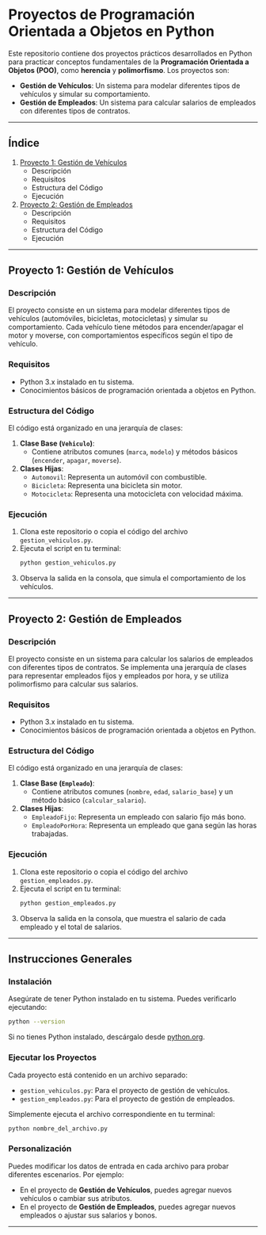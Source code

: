 # Proyectos de Programación Orientada a Objetos en Python

Este repositorio contiene dos proyectos prácticos desarrollados en Python para practicar conceptos fundamentales de la **Programación Orientada a Objetos (POO)**, como **herencia** y **polimorfismo**. Los proyectos son:

- **Gestión de Vehículos**: Un sistema para modelar diferentes tipos de vehículos y simular su comportamiento.
- **Gestión de Empleados**: Un sistema para calcular salarios de empleados con diferentes tipos de contratos.

---

## Índice
1. [Proyecto 1: Gestión de Vehículos](#proyecto-1-gestión-de-vehículos)
   - Descripción
   - Requisitos
   - Estructura del Código
   - Ejecución
2. [Proyecto 2: Gestión de Empleados](#proyecto-2-gestión-de-empleados)
   - Descripción
   - Requisitos
   - Estructura del Código
   - Ejecución

---

## Proyecto 1: Gestión de Vehículos

### **Descripción**
El proyecto consiste en un sistema para modelar diferentes tipos de vehículos (automóviles, bicicletas, motocicletas) y simular su comportamiento. Cada vehículo tiene métodos para encender/apagar el motor y moverse, con comportamientos específicos según el tipo de vehículo.

### **Requisitos**
- Python 3.x instalado en tu sistema.
- Conocimientos básicos de programación orientada a objetos en Python.

### **Estructura del Código**
El código está organizado en una jerarquía de clases:
1. **Clase Base (`Vehiculo`)**:
   - Contiene atributos comunes (`marca`, `modelo`) y métodos básicos (`encender`, `apagar`, `moverse`).
2. **Clases Hijas**:
   - `Automovil`: Representa un automóvil con combustible.
   - `Bicicleta`: Representa una bicicleta sin motor.
   - `Motocicleta`: Representa una motocicleta con velocidad máxima.

### **Ejecución**
1. Clona este repositorio o copia el código del archivo `gestion_vehiculos.py`.
2. Ejecuta el script en tu terminal:
   ```bash
   python gestion_vehiculos.py
   ```
3. Observa la salida en la consola, que simula el comportamiento de los vehículos.

---

## Proyecto 2: Gestión de Empleados

### **Descripción**
El proyecto consiste en un sistema para calcular los salarios de empleados con diferentes tipos de contratos. Se implementa una jerarquía de clases para representar empleados fijos y empleados por hora, y se utiliza polimorfismo para calcular sus salarios.

### **Requisitos**
- Python 3.x instalado en tu sistema.
- Conocimientos básicos de programación orientada a objetos en Python.

### **Estructura del Código**
El código está organizado en una jerarquía de clases:
1. **Clase Base (`Empleado`)**:
   - Contiene atributos comunes (`nombre`, `edad`, `salario_base`) y un método básico (`calcular_salario`).
2. **Clases Hijas**:
   - `EmpleadoFijo`: Representa un empleado con salario fijo más bono.
   - `EmpleadoPorHora`: Representa un empleado que gana según las horas trabajadas.

### **Ejecución**
1. Clona este repositorio o copia el código del archivo `gestion_empleados.py`.
2. Ejecuta el script en tu terminal:
   ```bash
   python gestion_empleados.py
   ```
3. Observa la salida en la consola, que muestra el salario de cada empleado y el total de salarios.

---

## Instrucciones Generales

### **Instalación**
Asegúrate de tener Python instalado en tu sistema. Puedes verificarlo ejecutando:
```bash
python --version
```
Si no tienes Python instalado, descárgalo desde [python.org](https://www.python.org/downloads/).

### **Ejecutar los Proyectos**
Cada proyecto está contenido en un archivo separado:
- `gestion_vehiculos.py`: Para el proyecto de gestión de vehículos.
- `gestion_empleados.py`: Para el proyecto de gestión de empleados.

Simplemente ejecuta el archivo correspondiente en tu terminal:
```bash
python nombre_del_archivo.py
```

### **Personalización**
Puedes modificar los datos de entrada en cada archivo para probar diferentes escenarios. Por ejemplo:
- En el proyecto de **Gestión de Vehículos**, puedes agregar nuevos vehículos o cambiar sus atributos.
- En el proyecto de **Gestión de Empleados**, puedes agregar nuevos empleados o ajustar sus salarios y bonos.

---
